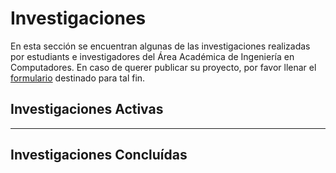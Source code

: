 # Investigaciones

En esta sección se encuentran algunas de las investigaciones realizadas por estudiants e investigadores del Área Académica de Ingeniería en Computadores. En caso de querer publicar su proyecto, por favor llenar el [formulario](https://forms.gle/xHzHPKD4MvzqAp5z8) destinado para tal fin.


## Investigaciones Activas

---
## Investigaciones Concluídas
